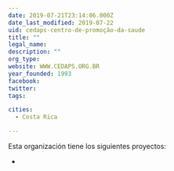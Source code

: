 ```yaml
---
date: 2019-07-21T23:14:06.000Z
date_last_modified: 2019-07-22
uid: cedaps-centro-de-promoção-da-saude
title: ""
legal_name: 
description: ""
org_type: 
website: WWW.CEDAPS.ORG.BR
year_founded: 1993
facebook: 
twitter: 
tags:

cities: 
  - Costa Rica

---
```


Esta organización tiene los siguientes proyectos:

- [](/i/mapa-falante-tecnologia-civica-para-monitoramento-participativo-de-informacões-sobre-servicos-dados-e-vivencias.html)
